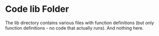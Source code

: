 # Code lib Folder

The lib directory contains various files with function definitions (but only function definitions - no code that actually runs).
And nothing here.
